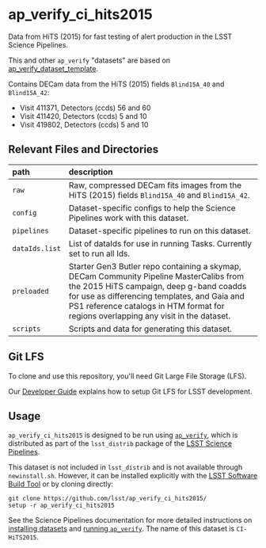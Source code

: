 # ap_verify_ci_hits2015

Data from HiTS (2015) for fast testing of alert production in the LSST Science Pipelines.

This and other `ap_verify` "datasets" are based on [ap_verify_dataset_template](https://github.com/lsst-dm/ap_verify_dataset_template).

Contains DECam data from the HiTS (2015) fields `Blind15A_40` and `Blind15A_42`:

* Visit 411371, Detectors (ccds) 56 and 60
* Visit 411420, Detectors (ccds) 5 and 10
* Visit 419802, Detectors (ccds) 5 and 10

Relevant Files and Directories
-----
path                  | description
:---------------------|:-----------------------------
`raw`                 | Raw, compressed DECam fits images from the HiTS (2015) fields `Blind15A_40` and `Blind15A_42`.
`config`              | Dataset-specific configs to help the Science Pipelines work with this dataset.
`pipelines`           | Dataset-specific pipelines to run on this dataset.
`dataIds.list`        | List of dataIds for use in running Tasks. Currently set to run all Ids.
`preloaded`           | Starter Gen3 Butler repo containing a skymap, DECam Community Pipeline MasterCalibs from the 2015 HiTS campaign, deep g-band coadds for use as differencing templates, and Gaia and PS1 reference catalogs in HTM format for regions overlapping any visit in the dataset.
`scripts`             | Scripts and data for generating this dataset.

Git LFS
-------

To clone and use this repository, you'll need Git Large File Storage (LFS).

Our [Developer Guide](http://developer.lsst.io/en/latest/tools/git_lfs.html) explains how to setup Git LFS for LSST development.

Usage
-----

`ap_verify_ci_hits2015` is designed to be run using [`ap_verify`](https://pipelines.lsst.io/modules/lsst.ap.verify/), which is distributed as part of the `lsst_distrib` package of the [LSST Science Pipelines](https://pipelines.lsst.io/).

This dataset is not included in `lsst_distrib` and is not available through `newinstall.sh`.
However, it can be installed explicitly with the [LSST Software Build Tool](https://developer.lsst.io/stack/lsstsw.html) or by cloning directly:

    git clone https://github.com/lsst/ap_verify_ci_hits2015/
    setup -r ap_verify_ci_hits2015

See the Science Pipelines documentation for more detailed instructions on [installing datasets](https://pipelines.lsst.io/modules/lsst.ap.verify/datasets-install.html) and [running `ap_verify`](https://pipelines.lsst.io/modules/lsst.ap.verify/running.html). The name of this dataset is `CI-HiTS2015`.
